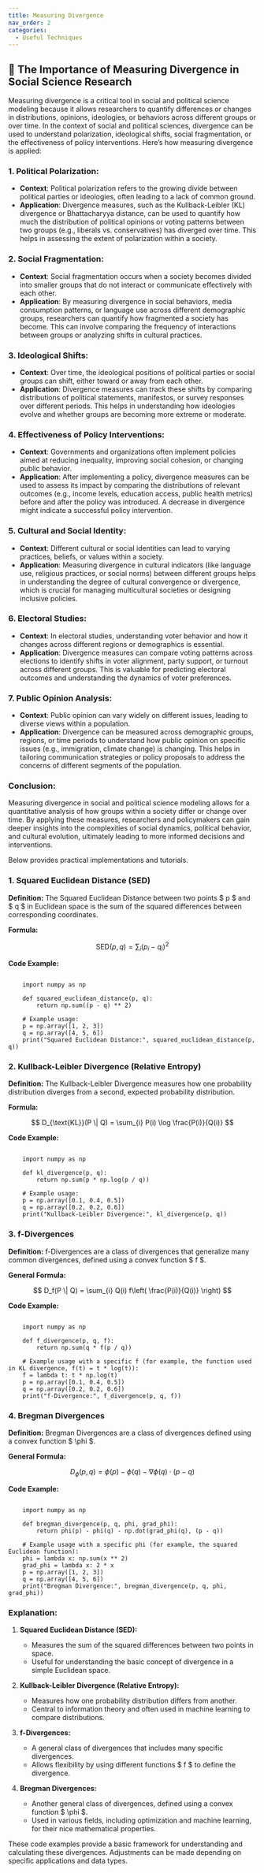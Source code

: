 ```yaml
---
title: Measuring Divergence
nav_order: 2
categories:
  - Useful Techniques
---
```


## 🔻 The Importance of Measuring Divergence in Social Science Research

Measuring divergence is a critical tool in social and political science modeling because it allows researchers to quantify differences or changes in distributions, opinions, ideologies, or behaviors across different groups or over time. In the context of social and political sciences, divergence can be used to understand polarization, ideological shifts, social fragmentation, or the effectiveness of policy interventions. Here’s how measuring divergence is applied:

### 1. **Political Polarization**:
   - **Context**: Political polarization refers to the growing divide between political parties or ideologies, often leading to a lack of common ground.
   - **Application**: Divergence measures, such as the Kullback-Leibler (KL) divergence or Bhattacharyya distance, can be used to quantify how much the distribution of political opinions or voting patterns between two groups (e.g., liberals vs. conservatives) has diverged over time. This helps in assessing the extent of polarization within a society.

### 2. **Social Fragmentation**:
   - **Context**: Social fragmentation occurs when a society becomes divided into smaller groups that do not interact or communicate effectively with each other.
   - **Application**: By measuring divergence in social behaviors, media consumption patterns, or language use across different demographic groups, researchers can quantify how fragmented a society has become. This can involve comparing the frequency of interactions between groups or analyzing shifts in cultural practices.

### 3. **Ideological Shifts**:
   - **Context**: Over time, the ideological positions of political parties or social groups can shift, either toward or away from each other.
   - **Application**: Divergence measures can track these shifts by comparing distributions of political statements, manifestos, or survey responses over different periods. This helps in understanding how ideologies evolve and whether groups are becoming more extreme or moderate.

### 4. **Effectiveness of Policy Interventions**:
   - **Context**: Governments and organizations often implement policies aimed at reducing inequality, improving social cohesion, or changing public behavior.
   - **Application**: After implementing a policy, divergence measures can be used to assess its impact by comparing the distributions of relevant outcomes (e.g., income levels, education access, public health metrics) before and after the policy was introduced. A decrease in divergence might indicate a successful policy intervention.

### 5. **Cultural and Social Identity**:
   - **Context**: Different cultural or social identities can lead to varying practices, beliefs, or values within a society.
   - **Application**: Measuring divergence in cultural indicators (like language use, religious practices, or social norms) between different groups helps in understanding the degree of cultural convergence or divergence, which is crucial for managing multicultural societies or designing inclusive policies.

### 6. **Electoral Studies**:
   - **Context**: In electoral studies, understanding voter behavior and how it changes across different regions or demographics is essential.
   - **Application**: Divergence measures can compare voting patterns across elections to identify shifts in voter alignment, party support, or turnout across different groups. This is valuable for predicting electoral outcomes and understanding the dynamics of voter preferences.

### 7. **Public Opinion Analysis**:
   - **Context**: Public opinion can vary widely on different issues, leading to diverse views within a population.
   - **Application**: Divergence can be measured across demographic groups, regions, or time periods to understand how public opinion on specific issues (e.g., immigration, climate change) is changing. This helps in tailoring communication strategies or policy proposals to address the concerns of different segments of the population.

### Conclusion:
Measuring divergence in social and political science modeling allows for a quantitative analysis of how groups within a society differ or change over time. By applying these measures, researchers and policymakers can gain deeper insights into the complexities of social dynamics, political behavior, and cultural evolution, ultimately leading to more informed decisions and interventions.


Below provides practical implementations and tutorials.


### 1. Squared Euclidean Distance (SED)

**Definition:**
The Squared Euclidean Distance between two points $ p $ and $ q $ in Euclidean space is the sum of the squared differences between corresponding coordinates.

**Formula:**

$$
\text{SED}(p, q) = \sum_{i} (p_i - q_i)^2
$$

**Code Example:**

```

    import numpy as np

    def squared_euclidean_distance(p, q):
        return np.sum((p - q) ** 2)

    # Example usage:
    p = np.array([1, 2, 3])
    q = np.array([4, 5, 6])
    print("Squared Euclidean Distance:", squared_euclidean_distance(p, q))

```

### 2. Kullback-Leibler Divergence (Relative Entropy)

**Definition:**
The Kullback-Leibler Divergence measures how one probability distribution diverges from a second, expected probability distribution.

**Formula:**

$$
D_{\text{KL}}(P \| Q) = \sum_{i} P(i) \log \frac{P(i)}{Q(i)}
$$

**Code Example:**

```

    import numpy as np

    def kl_divergence(p, q):
        return np.sum(p * np.log(p / q))

    # Example usage:
    p = np.array([0.1, 0.4, 0.5])
    q = np.array([0.2, 0.2, 0.6])
    print("Kullback-Leibler Divergence:", kl_divergence(p, q))

```

### 3. f-Divergences

**Definition:**
f-Divergences are a class of divergences that generalize many common divergences, defined using a convex function $ f $.

**General Formula:**

$$
D_f(P \| Q) = \sum_{i} Q(i) f\left( \frac{P(i)}{Q(i)} \right)
$$

**Code Example:**

```

    import numpy as np

    def f_divergence(p, q, f):
        return np.sum(q * f(p / q))

    # Example usage with a specific f (for example, the function used in KL divergence, f(t) = t * log(t)):
    f = lambda t: t * np.log(t)
    p = np.array([0.1, 0.4, 0.5])
    q = np.array([0.2, 0.2, 0.6])
    print("f-Divergence:", f_divergence(p, q, f))

```

### 4. Bregman Divergences

**Definition:**
Bregman Divergences are a class of divergences defined using a convex function $ \phi $.

**General Formula:**

$$
D_{\phi}(p, q) = \phi(p) - \phi(q) - \nabla \phi(q) \cdot (p - q)
$$

**Code Example:**

```

    import numpy as np

    def bregman_divergence(p, q, phi, grad_phi):
        return phi(p) - phi(q) - np.dot(grad_phi(q), (p - q))

    # Example usage with a specific phi (for example, the squared Euclidean function):
    phi = lambda x: np.sum(x ** 2)
    grad_phi = lambda x: 2 * x
    p = np.array([1, 2, 3])
    q = np.array([4, 5, 6])
    print("Bregman Divergence:", bregman_divergence(p, q, phi, grad_phi))

```

### Explanation:

1. **Squared Euclidean Distance (SED):**

   - Measures the sum of the squared differences between two points in space.
   - Useful for understanding the basic concept of divergence in a simple Euclidean space.
2. **Kullback-Leibler Divergence (Relative Entropy):**

   - Measures how one probability distribution differs from another.
   - Central to information theory and often used in machine learning to compare distributions.
3. **f-Divergences:**

   - A general class of divergences that includes many specific divergences.
   - Allows flexibility by using different functions $ f $ to define the divergence.
4. **Bregman Divergences:**

   - Another general class of divergences, defined using a convex function $ \phi $.
   - Used in various fields, including optimization and machine learning, for their nice mathematical properties.

These code examples provide a basic framework for understanding and calculating these divergences. Adjustments can be made depending on specific applications and data types.

